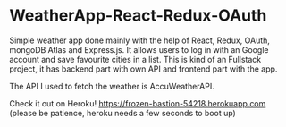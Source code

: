 # WeatherApp-React-Redux-OAuth

Simple weather app done mainly with the help of React, Redux, OAuth, mongoDB Atlas and Express.js. It allows users to log in with an Google account and save favourite cities in a list. This is kind of an Fullstack project, it has backend part with own API and frontend part with the app.

The API I used to fetch the weather is AccuWeatherAPI.

Check it out on Heroku! https://frozen-bastion-54218.herokuapp.com (please be patience, heroku needs a few seconds to boot up)
